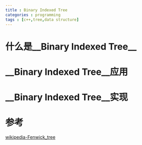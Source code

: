 ```yaml
---
title : Binary Indexed Tree
categories : programming
tags : [c++,tree,data structure]
---
```


# 什么是__Binary Indexed Tree__

# __Binary Indexed Tree__应用

# __Binary Indexed Tree__实现

# 参考

[wikipedia-Fenwick_tree](https://en.wikipedia.org/wiki/Fenwick_tree)  
